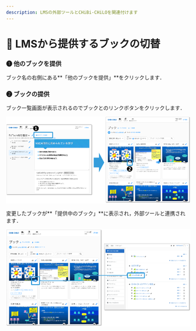 ```yaml
---
description: LMSの外部ツールとCHiBi-CHiLOを関連付けます
---
```


# 🌿 LMSから提供するブックの切替

### ❶ 他のブックを提供

ブック名の右側にある**「他のブックを提供」**をクリックします．

### ❷ ブックの提供

ブック一覧画面が表示されるのでブックとのリンクボタンをクリックします．

![](<../.gitbook/assets/image (96).png>)

変更したブックが**「提供中のブック」**に表示され，外部ツールと連携されます．

![](<../.gitbook/assets/image (114).png>)
